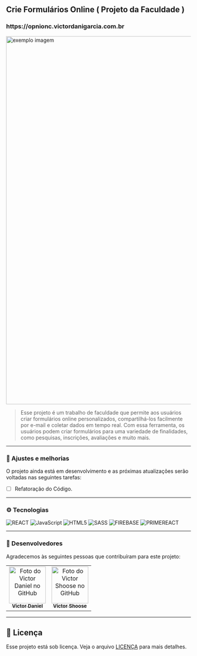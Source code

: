 <h2> Crie Formulários Online ( Projeto da Faculdade )</h2>

<h3> https://opnionc.victordanigarcia.com.br </h3>

<img src="https://i.ibb.co/zxVHWnZ/Sem-t-tulo.png" alt="exemplo imagem" width="1000px;">

> Esse projeto é um trabalho de faculdade que permite aos usuários criar formulários online personalizados, compartilhá-los facilmente por e-mail e coletar dados em tempo real. Com essa ferramenta, os usuários podem criar formulários para uma variedade de finalidades, como pesquisas, inscrições, avaliações e muito mais.

----

<h3> 🔧 Ajustes e melhorias </h3>

O projeto ainda está em desenvolvimento e as próximas atualizações serão voltadas nas seguintes tarefas:

- [ ] Refatoração do Código.

----

<h3> ⚙️ Tecnologias </h3>

![REACT](https://img.shields.io/badge/React-20232A?style=for-the-badge&logo=react&logoColor=61DAFB)
![JavaScript](https://img.shields.io/badge/JavaScript-F7DF1E?style=for-the-badge&logo=javascript&logoColor=black)
![HTML5](https://img.shields.io/badge/HTML5-E34F26?style=for-the-badge&logo=html5&logoColor=white)
![SASS](https://img.shields.io/badge/Sass-CC6699?style=for-the-badge&logo=sass&logoColor=white)
![FIREBASE](https://img.shields.io/badge/Firebase-F29D0C?style=for-the-badge&logo=firebase&logoColor=white)
![PRIMEREACT](https://img.shields.io/badge/PrimeReact-03c4e8?style=for-the-badge&logo=react&logoColor=white)

----

<h3> 💼 Desenvolvedores </h3>

Agradecemos às seguintes pessoas que contribuíram para este projeto:

<table>
  <tr>
    <td align="center">
      <a href="#">
        <img src="https://avatars.githubusercontent.com/u/77544803?s=400&u=84963ee887a8465a020b9125470ba470f73e67e1&v=4" width="100px;" alt="Foto do Victor Daniel no GitHub"/><br>
        <sub>
          <b>Victor Daniel</b>
        </sub>
      </a>
    </td>
     <td align="center">
      <a href="#">
        <img src="https://avatars.githubusercontent.com/u/37669842?v=4" width="100px;" alt="Foto do Victor Shoose no GitHub"/><br>
        <sub>
          <b>Victor Shoose</b>
        </sub>
      </a>
    </td>
  </tr>
</table>

----

## 📝 Licença

Esse projeto está sob licença. Veja o arquivo [LICENÇA](LICENSE.md) para mais detalhes.
